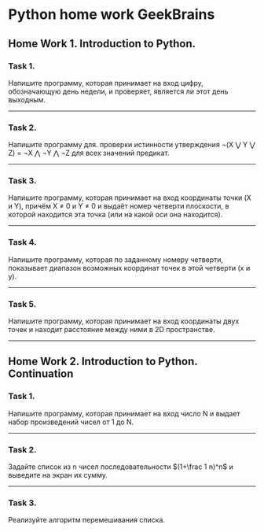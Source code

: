 # Python home work GeekBrains #
## Home Work 1. Introduction to Python. ##
### Task 1.
Напишите программу, которая принимает на вход цифру, обозначающую день недели, и проверяет, является ли этот день выходным.
___

### Task 2.
Напишите программу для. проверки истинности утверждения ¬(X ⋁ Y ⋁ Z) = ¬X ⋀ ¬Y ⋀ ¬Z для всех значений предикат. 
___
### Task 3.
Напишите программу, которая принимает на вход координаты точки (X и Y), причём X ≠ 0 и Y ≠ 0 и выдаёт номер четверти плоскости, в которой находится эта точка (или на какой оси она находится).
___
### Task 4.
Напишите программу, которая по заданному номеру четверти, показывает диапазон возможных координат точек в этой четверти (x и y).
___
### Task 5.
Напишите программу, которая принимает на вход координаты двух точек и находит расстояние между ними в 2D пространстве.
___
## Home Work 2. Introduction to Python. Continuation ##
### Task 1.
Напишите программу, которая принимает на вход число N и выдает набор произведений чисел от 1 до N.
___
### Task 2.
Задайте список из n чисел последовательности $(1+\frac 1 n)^n$ и выведите на экран их сумму.
___
### Task 3.
Реализуйте алгоритм перемешивания списка.
